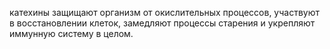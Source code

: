 катехины
защищают организм от окислительных процессов, участвуют в восстановлении клеток, замедляют процессы старения и укрепляют иммунную систему в целом.